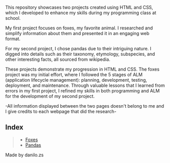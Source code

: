 This repository showcases two projects created using HTML and CSS, which I developed to enhance my skills during my programming class at school.

My first project focuses on foxes, my favorite animal. I researched and simplify information about them and presented it in an engaging web format.

For my second project, I chose pandas due to their intriguing nature. I digged into details such as their taxonomy, etymology, subspecies, and other interesting facts, all sourced from wikipedia.

These projects demonstrate my progression in HTML and CSS. The foxes project was my initial effort, where I followed the 5 stages of ALM (application lifecycle management): planning, development, testing, deployment, and maintenance. Through valuable lessons that I learned from errors in my first project, I refined my skills in both programming and ALM for the development of my second project.

-All information displayed between the two pages doesn't belong to me and I give credits to each webpage that did the research-

## Index
> - [Foxes](/Foxes)
> - [Pandas](/Pandas)

Made by danilo.zs
